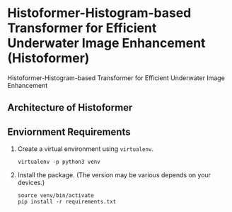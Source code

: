 # Histoformer-Histogram-based Transformer for Efficient Underwater Image Enhancement (Histoformer)
Histoformer-Histogram-based Transformer for Efficient Underwater Image Enhancement

## Architecture of Histoformer

## Enviornment Requirements
1. Create a virtual environment using `virtualenv`.
    ```
    virtualenv -p python3 venv
    ```
2. Install the package. (The version may be various depends on your devices.)
    ```
    source venv/bin/activate
    pip install -r requirements.txt
    ```

